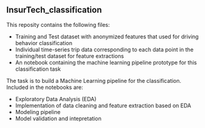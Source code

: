 ## InsurTech_classification

This reposity contains the following files:
  - Training and Test dataset with anonymized features that used for driving behavior classification
  - Individual time-series trip data corresponding to each data point in the training/test dataset for feature extractions
  - An notebook containing the machine learning pipeline prototype for this classification task 

The task is to build a Machine Learning pipeline for the classification. Included in the notebooks are:
  - Exploratory Data Analysis (EDA)
  - Implementation of data cleaning and feature extraction based on EDA 
  - Modeling pipeline
  - Model validation and intepretation
